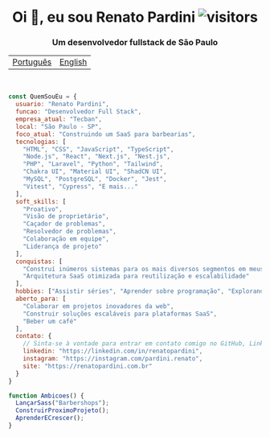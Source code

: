 <h1 align="center">Oi 👋, eu sou Renato Pardini <img src="https://visitor-badge.laobi.icu/badge?page_id=renatopardini.renatopardini" alt="visitors"></h1>
<h3 align="center">Um desenvolvedor fullstack de São Paulo</h3>

<table align="center">
    <tr>
        <td><a href="readme_pt-br.md">Português</a></td>
        <td><a href="README.md">English</a></td>
    </tr>
</table>

<br/>

```javascript
const QuemSouEu = {
  usuario: "Renato Pardini",
  funcao: "Desenvolvedor Full Stack",
  empresa_atual: "Tecban",
  local: "São Paulo - SP",
  foco_atual: "Construindo um SaaS para barbearias",
  tecnologias: [
    "HTML", "CSS", "JavaScript", "TypeScript", 
    "Node.js", "React", "Next.js", "Nest.js", 
    "PHP", "Laravel", "Python", "Tailwind", 
    "Chakra UI", "Material UI", "ShadCN UI", 
    "MySQL", "PostgreSQL", "Docker", "Jest", 
    "Vitest", "Cypress", "E mais..."
  ],
  soft_skills: [
    "Proativo",
    "Visão de proprietário",
    "Caçador de problemas",
    "Resolvedor de problemas",
    "Colaboração em equipe",
    "Liderança de projeto"
  ],
  conquistas: [
    "Construí inúmeros sistemas para os mais diversos segmentos em meus mais de 10 anos de carreira",
    "Arquitetura SaaS otimizada para reutilização e escalabilidade"
  ],
  hobbies: ["Assistir séries", "Aprender sobre programação", "Explorando o empreendedorismo"],
  aberto_para: [
    "Colaborar em projetos inovadores da web",
    "Construir soluções escaláveis ​​para plataformas SaaS",
    "Beber um café"
  ],
  contato: {
    // Sinta-se à vontade para entrar em contato comigo no GitHub, LinkedIn ou Instagram!
    linkedin: "https://linkedin.com/in/renatopardini",
    instagram: "https://instagram.com/pardini.renato",
    site: "https://renatopardini.com.br"
  }
}

function Ambicoes() {
  LançarSass("Barbershops");
  ConstruirProximoProjeto();
  AprenderECrescer();
}
```

